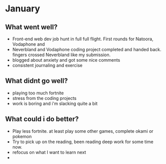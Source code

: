 # January

## What went well?

 

- Front-end web dev job hunt in full full flight. First rounds for Natoora, Vodaphone and
- Neverbland and Vodaphone coding project completed and handed back. fingers crossed Neverbland like my submission.
- blogged  about anxiety and got some nice comments
- consistent journaling and exercise

## What didnt go well?

- playing too much fortnite
- stress from the coding projects
- work is boring and i'm slacking quite a bit

## What could i do better?

- Play less fortnite. at least play some other games, complete okami or pokemon
- Try to pick up on the reading, been reading deep work for some time now.
- refocus on what I want to learn next
-
